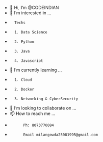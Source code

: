 - 👋 Hi, I’m @CODEINDIAN
- 👀 I’m interested in ...
-       Techs
-       1. Data Science
-       2. Python
-       3. Java
-       4. Javascript
- 🌱 I’m currently learning ...
-       1. Cloud 
-       2. Docker
-       3. Networking & CyberSecurity
- 💞️ I’m looking to collaborate on ...
- 📫 How to reach me ... 
-           Ph: 8073770084
-           Email milangowda25081995@gmail.com

<!---
CODEINDIAN/CODEINDIAN is a ✨ special ✨ repository because its `README.md` (this file) appears on your GitHub profile.
You can click the Preview link to take a look at your changes.
--->
